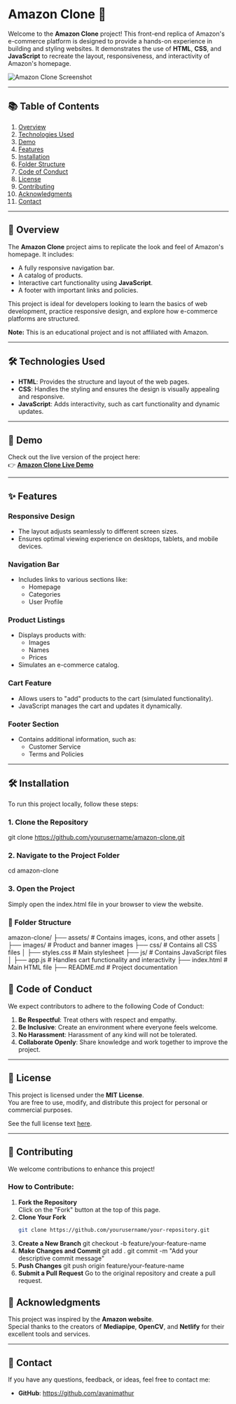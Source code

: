 # Amazon Clone 🌟

Welcome to the **Amazon Clone** project! This front-end replica of Amazon's e-commerce platform is designed to provide a hands-on experience in building and styling websites. It demonstrates the use of **HTML**, **CSS**, and **JavaScript** to recreate the layout, responsiveness, and interactivity of Amazon's homepage.

![Amazon Clone Screenshot](https://via.placeholder.com/1200x600?text=Add+Project+Screenshot+Here) <!-- Replace with actual screenshot -->

---

## 📚 Table of Contents
1. [Overview](#overview)
2. [Technologies Used](#technologies-used)
3. [Demo](#demo)
4. [Features](#features)
5. [Installation](#installation)
6. [Folder Structure](#folder-structure)
7. [Code of Conduct](#code-of-conduct)
8. [License](#license)
9. [Contributing](#contributing)
10. [Acknowledgments](#acknowledgments)
11. [Contact](#contact)

---

## 🌟 Overview

The **Amazon Clone** project aims to replicate the look and feel of Amazon's homepage. It includes:
- A fully responsive navigation bar.
- A catalog of products.
- Interactive cart functionality using **JavaScript**.
- A footer with important links and policies.

This project is ideal for developers looking to learn the basics of web development, practice responsive design, and explore how e-commerce platforms are structured.

**Note:** This is an educational project and is not affiliated with Amazon.

---

## 🛠 Technologies Used

- **HTML**: Provides the structure and layout of the web pages.
- **CSS**: Handles the styling and ensures the design is visually appealing and responsive.
- **JavaScript**: Adds interactivity, such as cart functionality and dynamic updates.

---

## 🎥 Demo

Check out the live version of the project here:  
👉 **[Amazon Clone Live Demo](https://amazon-clone-greatindianfestival.netlify.app/)**

---

## ✨ Features

### Responsive Design
- The layout adjusts seamlessly to different screen sizes.
- Ensures optimal viewing experience on desktops, tablets, and mobile devices.

### Navigation Bar
- Includes links to various sections like:
  - Homepage
  - Categories
  - User Profile

### Product Listings
- Displays products with:
  - Images
  - Names
  - Prices
- Simulates an e-commerce catalog.

### Cart Feature
- Allows users to "add" products to the cart (simulated functionality).
- JavaScript manages the cart and updates it dynamically.

### Footer Section
- Contains additional information, such as:
  - Customer Service
  - Terms and Policies

---

## 🛠 Installation

To run this project locally, follow these steps:

### 1. Clone the Repository
git clone https://github.com/yourusername/amazon-clone.git

### 2. Navigate to the Project Folder
cd amazon-clone
### 3. Open the Project
Simply open the index.html file in your browser to view the website.

### 📂 Folder Structure

amazon-clone/
├── assets/                # Contains images, icons, and other assets
│   ├── images/            # Product and banner images
├── css/                   # Contains all CSS files
│   ├── styles.css         # Main stylesheet
├── js/                    # Contains JavaScript files
│   ├── app.js             # Handles cart functionality and interactivity
├── index.html             # Main HTML file
├── README.md              # Project documentation

## 🤝 Code of Conduct

We expect contributors to adhere to the following Code of Conduct:

1. **Be Respectful**: Treat others with respect and empathy.
2. **Be Inclusive**: Create an environment where everyone feels welcome.
3. **No Harassment**: Harassment of any kind will not be tolerated.
4. **Collaborate Openly**: Share knowledge and work together to improve the project.

---

## 📜 License

This project is licensed under the **MIT License**.  
You are free to use, modify, and distribute this project for personal or commercial purposes.

See the full license text [here](LICENSE).

---

## 🙌 Contributing

We welcome contributions to enhance this project!

### How to Contribute:
1. **Fork the Repository**  
   Click on the "Fork" button at the top of this page.
2. **Clone Your Fork**
   ```bash
   git clone https://github.com/yourusername/your-repository.git
3. **Create a New Branch**
git checkout -b feature/your-feature-name
4. **Make Changes and Commit**
git add .
git commit -m "Add your descriptive commit message"
5. **Push Changes**
git push origin feature/your-feature-name
6. **Submit a Pull Request**
Go to the original repository and create a pull request.


## 🙏 Acknowledgments

This project was inspired by the **Amazon website**.  
Special thanks to the creators of **Mediapipe**, **OpenCV**, and **Netlify** for their excellent tools and services.

---

## 📧 Contact

If you have any questions, feedback, or ideas, feel free to contact me:

- **GitHub**: https://github.com/avanimathur





